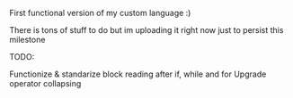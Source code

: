 First functional version of my custom language :)

There is tons of stuff to do but im uploading it right now just to persist this milestone

TODO:

Functionize & standarize block reading after if, while and for
Upgrade operator collapsing

